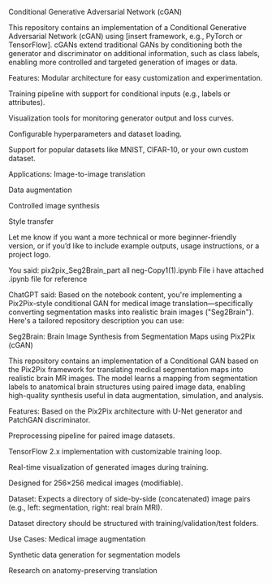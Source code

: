  Conditional Generative Adversarial Network (cGAN)

This repository contains an implementation of a Conditional Generative Adversarial Network (cGAN) using [insert framework, e.g., PyTorch or TensorFlow]. cGANs extend traditional GANs by conditioning both the generator and discriminator on additional information, such as class labels, enabling more controlled and targeted generation of images or data.

Features:
Modular architecture for easy customization and experimentation.

Training pipeline with support for conditional inputs (e.g., labels or attributes).

Visualization tools for monitoring generator output and loss curves.

Configurable hyperparameters and dataset loading.

Support for popular datasets like MNIST, CIFAR-10, or your own custom dataset.

Applications:
Image-to-image translation

Data augmentation

Controlled image synthesis

Style transfer

Let me know if you want a more technical or more beginner-friendly version, or if you’d like to include example outputs, usage instructions, or a project logo.







You said:
pix2pix_Seg2Brain_part all neg-Copy1(1).ipynb
File
i have attached .ipynb file for reference 


ChatGPT said:
Based on the notebook content, you're implementing a Pix2Pix-style conditional GAN for medical image translation—specifically converting segmentation masks into realistic brain images ("Seg2Brain"). Here's a tailored repository description you can use:

Seg2Brain: Brain Image Synthesis from Segmentation Maps using Pix2Pix (cGAN)

This repository contains an implementation of a Conditional GAN based on the Pix2Pix framework for translating medical segmentation maps into realistic brain MR images. The model learns a mapping from segmentation labels to anatomical brain structures using paired image data, enabling high-quality synthesis useful in data augmentation, simulation, and analysis.

Features:
Based on the Pix2Pix architecture with U-Net generator and PatchGAN discriminator.

Preprocessing pipeline for paired image datasets.

TensorFlow 2.x implementation with customizable training loop.

Real-time visualization of generated images during training.

Designed for 256×256 medical images (modifiable).

Dataset:
Expects a directory of side-by-side (concatenated) image pairs (e.g., left: segmentation, right: real brain MRI).

Dataset directory should be structured with training/validation/test folders.

Use Cases:
Medical image augmentation

Synthetic data generation for segmentation models

Research on anatomy-preserving translation
